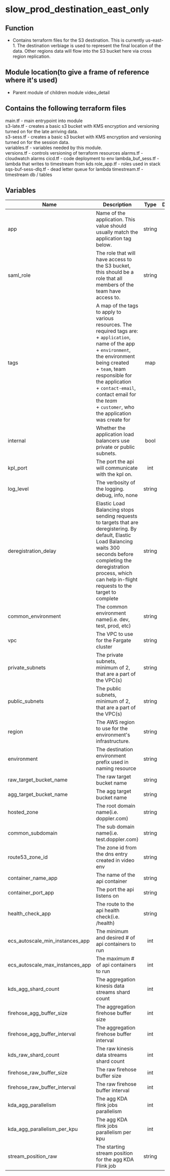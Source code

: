 # slow_prod_destination_east_only

## Function

- Contains terraform files for the S3 destination. This is currently us-east-1. The destination verbiage is used to represent the final location of the data. Other regions data will flow into the S3 bucket here via cross region replication.

## Module location(to give a frame of reference where it's used)

- Parent module of children module video_detail

## Contains the following terraform files

main.tf - main entrypoint into module  
s3-late.tf - creates a basic s3 bucket with KMS encryption and versioning turned on for the late arriving data.  
s3-sess.tf - creates a basic s3 bucket with KMS encryption and versioning turned on for the session data.  
variables.tf - variables needed by this module.  
versions.tf - controls versioning of terraform resources
alarms.tf - cloudwatch alarms
cicd.tf - code deployment to env
lambda_buf_sess.tf - lambda that writes to timestream from kds
role_app.tf - roles used in stack
sqs-buf-sess-dlq.tf - dead letter queue for lambda
timestream.tf - timestream db / tables

## Variables

| Name                            | Description                                                                                                                                                                                                                                                                                                                 |  Type  | Default | Required |
| ------------------------------- | --------------------------------------------------------------------------------------------------------------------------------------------------------------------------------------------------------------------------------------------------------------------------------------------------------------------------- | :----: | :-----: | :------: |
| app                             | Name of the application. This value should usually match the application tag below.                                                                                                                                                                                                                                         | string |         |   yes    |
| saml_role                       | The role that will have access to the S3 bucket, this should be a role that all members of the team have access to.                                                                                                                                                                                                         | string |         |   yes    |
| tags                            | A map of the tags to apply to various resources. The required tags are: <br>+ `application`, name of the app <br>+ `environment`, the environment being created <br>+ `team`, team responsible for the application <br>+ `contact-email`, contact email for the _team_ <br>+ `customer`, who the application was create for |  map   | `<map>` |   yes    |
| internal                        | Whether the application load balancers use private or public subnets.                                                                                                                                                                                                                                                       |  bool  |  true   |   yes    |
| kpl_port                        | The port the api will communicate with the kpl on.                                                                                                                                                                                                                                                                          |  int   |         |   yes    |
| log_level                       | The verbosity of the logging. debug, info, none                                                                                                                                                                                                                                                                             | string |         |   yes    |
| deregistration_delay            | Elastic Load Balancing stops sending requests to targets that are deregistering. By default, Elastic Load Balancing waits 300 seconds before completing the deregistration process, which can help in-flight requests to the target to complete                                                                             | string |         |   yes    |
| common_environment              | The common environment name(i.e. dev, test, prod, etc)                                                                                                                                                                                                                                                                      | string |         |   yes    |
| vpc                             | The VPC to use for the Fargate cluster                                                                                                                                                                                                                                                                                      | string |         |   yes    |
| private_subnets                 | The private subnets, minimum of 2, that are a part of the VPC(s)                                                                                                                                                                                                                                                            | string |         |   yes    |
| public_subnets                  | The public subnets, minimum of 2, that are a part of the VPC(s)                                                                                                                                                                                                                                                             | string |         |
| region                          | The AWS region to use for the environment's infrastructure.                                                                                                                                                                                                                                                                 | string |         |   yes    |
| environment                     | The destination environment prefix used in naming resource                                                                                                                                                                                                                                                                  | string |         |   yes    |
| raw_target_bucket_name          | The raw target bucket name                                                                                                                                                                                                                                                                                                  | string |         |   yes    |
| agg_target_bucket_name          | The agg target bucket name                                                                                                                                                                                                                                                                                                  | string |         |   yes    |
| hosted_zone                     | The root domain name(i.e. doppler.com)                                                                                                                                                                                                                                                                                      | string |         |   yes    |
| common_subdomain                | The sub domain name(i.e. test.doppler.com)                                                                                                                                                                                                                                                                                  | string |         |   yes    |
| route53_zone_id                 | The zone id from the dns entry created in video env                                                                                                                                                                                                                                                                         | string |         |   yes    |
| container_name_app              | The name of the api container                                                                                                                                                                                                                                                                                               | string |   app   |   yes    |
| container_port_app              | The port the api listens on                                                                                                                                                                                                                                                                                                 | string |         |   yes    |
| health_check_app                | The route to the api health check(i.e. /health)                                                                                                                                                                                                                                                                             | string |         |   yes    |
| ecs_autoscale_min_instances_app | The minimum and desired # of api containers to run                                                                                                                                                                                                                                                                          |  int   |    1    |   yes    |
| ecs_autoscale_max_instances_app | The maximum # of api containers to run                                                                                                                                                                                                                                                                                      |  int   |    5    |   yes    |
| kds_agg_shard_count             | The aggregation kinesis data streams shard count                                                                                                                                                                                                                                                                            |  int   |    1    |   yes    |
| firehose_agg_buffer_size        | The aggregation firehose buffer size                                                                                                                                                                                                                                                                                        |  int   |         |   yes    |
| firehose_agg_buffer_interval    | The aggregation firehose buffer interval                                                                                                                                                                                                                                                                                    |  int   |         |   yes    |
| kds_raw_shard_count             | The raw kinesis data streams shard count                                                                                                                                                                                                                                                                                    |  int   |         |   yes    |
| firehose_raw_buffer_size        | The raw firehose buffer size                                                                                                                                                                                                                                                                                                |  int   |         |   yes    |
| firehose_raw_buffer_interval    | The raw firehose buffer interval                                                                                                                                                                                                                                                                                            |  int   |         |   yes    |
| kda_agg_parallelism             | The agg KDA flink jobs parallelism                                                                                                                                                                                                                                                                                          |  int   |         |   yes    |
| kda_agg_parallelism_per_kpu     | The agg KDA flink jobs parallelism per kpu                                                                                                                                                                                                                                                                                  |  int   |         |   yes    |
| stream_position_raw             | The starting stream position for the agg KDA Flink job                                                                                                                                                                                                                                                                      | string |         |   yes    |
